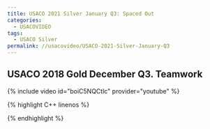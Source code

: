 ```yaml
---
title: USACO 2021 Silver January Q3: Spaced Out
categories:
  - USACOVIDEO
tags:
  - USACO Silver
permalink: //usacovideo/USACO-2021-Silver-January-Q3
---
```

  
## USACO 2018 Gold December Q3. Teamwork
  
{% include video id="boiC5NQCtlc" provider="youtube" %}
  
  
{% highlight C++ linenos %}
  
{% endhighlight %}  

